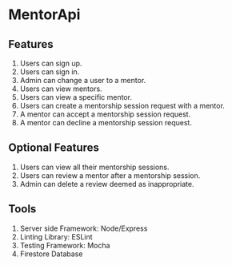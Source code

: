 ﻿# MentorApi

## Features

1. Users can sign up.
2. Users can sign in.
3. Admin can change a user to a mentor.
4. Users can view mentors.
5. Users can view a specific mentor.
6. Users can create a mentorship session request with a mentor.
7. A mentor can accept a mentorship session request.
8. A mentor can decline a mentorship session request.

## Optional Features

1. Users can view all their mentorship sessions.
2. Users can review a mentor after a mentorship session.
3. Admin can delete a review deemed as inappropriate.

## Tools

1. Server side Framework: Node/Express
2. Linting Library: ESLint
3. Testing Framework: Mocha
4. Firestore Database
   
